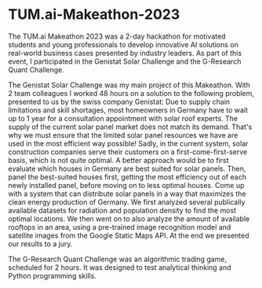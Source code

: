 # TUM.ai-Makeathon-2023
The TUM.ai Makeathon 2023 was a 2-day hackathon for motivated students and young professionals to develop innovative AI solutions on real-world business cases presented by industry leaders. As part of this event, I participated in the Genistat Solar Challenge and the G-Research Quant Challenge.

The Genistat Solar Challenge was my main project of this Makeathon. With 2 team colleagues I worked 48 hours on a solution to the following problem, presented to us by the swiss company Genistat:
Due to supply chain limitations and skill shortages, most homeowners in Germany have to wait up to 1 year for a consultation appointment with solar roof experts. The supply of the current solar panel market does not match its demand. That's why we must ensure that the limited solar panel resources we have are used in the most efficient way possible! Sadly, in the current system, solar construction companies serve their customers on a first-come-first-serve basis, which is not quite optimal. A better approach would be to first evaluate which houses in Germany are best suited for solar panels. Then, panel the best-suited houses first, getting the most efficiency out of each newly installed panel, before moving on to less optimal houses. Come up with a system that can distribute solar panels in a way that maximizes the clean energy production of Germany.
We first analyzed several publically available datasets for radiation and population density to find the most optimal locations. We then went on to also analyze the amount of available rooftops in an area, using a pre-trained image recognition model and satellite images from the Google Static Maps API. At the end we presented our results to a jury.


The G-Research Quant Challenge was an algorithmic trading game, scheduled for 2 hours. It was designed to test analytical thinking and Python programming skills.
